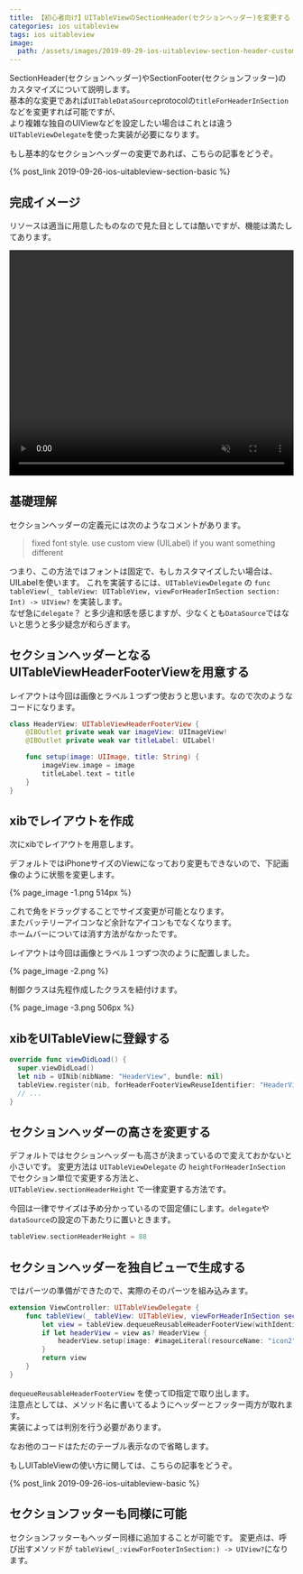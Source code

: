 ```yaml
---
title: 【初心者向け】UITableViewのSectionHeader(セクションヘッダー)を変更する
categories: ios uitableview
tags: ios uitableview
image:
  path: /assets/images/2019-09-29-ios-uitableview-section-header-customize/2019-09-29-ios-uitableview-section-header-customize.png
---
```

SectionHeader(セクションヘッダー)やSectionFooter(セクションフッター)のカスタマイズについて説明します。  
基本的な変更であれば`UITableDataSource`protocolの`titleForHeaderInSection`などを変更すれば可能ですが、  
より複雑な独自のUIViewなどを設定したい場合はこれとは違う `UITableViewDelegate`を使った実装が必要になります。

もし基本的なセクションヘッダーの変更であれば、こちらの記事をどうぞ。

{% post_link 2019-09-26-ios-uitableview-section-basic %}

## 完成イメージ
リソースは適当に用意したものなので見た目としては酷いですが、機能は満たしてあります。

<video autoplay loop muted playsinline src="/assets/videos/2019-09-29-ios-uitableview-section-header-customize-1.mp4" width="100%" height="400px">うまく読み込めない場合はリロード</video>

## 基礎理解
セクションヘッダーの定義元には次のようなコメントがあります。

> fixed font style. use custom view (UILabel) if you want something different

つまり、この方法ではフォントは固定で、もしカスタマイズしたい場合は、UILabelを使います。
これを実装するには、`UITableViewDelegate` の `func tableView(_ tableView: UITableView, viewForHeaderInSection section: Int) -> UIView?` を実装します。  
なぜ急に`delegate`？ と多少違和感を感じますが、少なくとも`DataSource`ではないと思うと多少疑念が和らぎます。

## セクションヘッダーとなるUITableViewHeaderFooterViewを用意する

レイアウトは今回は画像とラベル１つずつ使おうと思います。なので次のようなコードになります。

```swift
class HeaderView: UITableViewHeaderFooterView {
    @IBOutlet private weak var imageView: UIImageView!
    @IBOutlet private weak var titleLabel: UILabel!

    func setup(image: UIImage, title: String) {
        imageView.image = image
        titleLabel.text = title
    }
}
```

## xibでレイアウトを作成

次にxibでレイアウトを用意します。

デフォルトではiPhoneサイズのViewになっており変更もできないので、下記画像のように状態を変更します。

{% page_image -1.png 514px %}

これで角をドラッグすることでサイズ変更が可能となります。  
またバッテリーアイコンなど余計なアイコンもでなくなります。  
ホームバーについては消す方法がなかったです。

レイアウトは今回は画像とラベル１つずつ次のように配置しました。

{% page_image -2.png %}

制御クラスは先程作成したクラスを紐付けます。

{% page_image -3.png 506px %}

## xibをUITableViewに登録する

```swift
override func viewDidLoad() {
  super.viewDidLoad()
  let nib = UINib(nibName: "HeaderView", bundle: nil)
  tableView.register(nib, forHeaderFooterViewReuseIdentifier: "HeaderView")
  // ...
}
```

## セクションヘッダーの高さを変更する

デフォルトではセクションヘッダーも高さが決まっているので変えておかないと小さいです。
変更方法は `UITableViewDelegate` の `heightForHeaderInSection` でセクション単位で変更する方法と、  
`UITableView.sectionHeaderHeight` で一律変更する方法です。

今回は一律でサイズは予め分かっているので固定値にします。`delegate`や`dataSource`の設定の下あたりに置いときます。
```swift
tableView.sectionHeaderHeight = 88
```

## セクションヘッダーを独自ビューで生成する

ではパーツの準備ができたので、実際のそのパーツを組み込みます。

```swift
extension ViewController: UITableViewDelegate {
    func tableView(_ tableView: UITableView, viewForHeaderInSection section: Int) -> UIView? {
        let view = tableView.dequeueReusableHeaderFooterView(withIdentifier: "HeaderView")
        if let headerView = view as? HeaderView {
            headerView.setup(image: #imageLiteral(resourceName: "icon2") , title: "Hoge")
        }
        return view
    }
}
```

`dequeueReusableHeaderFooterView` を使ってID指定で取り出します。  
注意点としては、メソッド名に書いてるようにヘッダーとフッター両方が取れます。  
実装によっては判別を行う必要があります。

なお他のコードはただのテーブル表示なので省略します。

もしUITableViewの使い方に関しては、こちらの記事をどうぞ。

{% post_link 2019-09-26-ios-uitableview-basic %}

## セクションフッターも同様に可能

セクションフッターもヘッダー同様に追加することが可能です。
変更点は、呼び出すメソッドが `tableView(_:viewForFooterInSection:) -> UIView?`になります。
